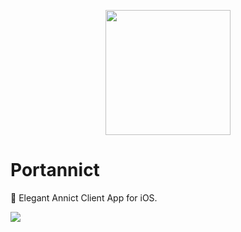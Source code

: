 <p align="center">
  <img src="https://i.imgur.com/DLOp6Va.pngg" width=200>
</p>

# Portannict
:iphone: Elegant Annict Client App for iOS. 

<a href="https://apps.apple.com/jp/app/portannict/id1205227187?mt=8"><img src="https://linkmaker.itunes.apple.com/ja-jp/badge-lrg.svg?releaseDate=2017-03-30&kind=iossoftware&bubble=ios_apps"></a>
